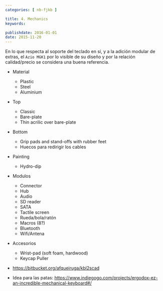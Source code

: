```yaml
---
categories: [ nb-fjkb ]

title: 4. Mechanics
keywords:

publishdate: 2016-01-01
date: 2015-11-20
---
```


En lo que respecta al soporte del teclado en sí, y a la adición modular de extras, el `Azio MGK1` por lo visible de su diseño y por la relación calidad/precio se considera una buena referencia.

- Material
  - Plastic
  - Steel
  - Aluminium
- Top
  - Classic
  - Bare-plate
  - Thin acrilic over bare-plate
- Bottom
  - Grip pads and stand-offs with rubber feet
  - Huecos para redirigir los cables
- Painting
  - Hydro-dip
- Modulos
  - Connector
  - Hub
  - Audio
  - SD reader
  - SATA
  - Tactile screen
  - Rueda/bola/ratón
  - Macros (8?)
  - Bluetooth
  - Wifi/Antena
- Accesorios
  - Wrist-pad (soft foam, hardwood)
  - Keycap Puller

- https://bitbucket.org/afqueiruga/kbl2scad
- Idea para las patas: https://www.indiegogo.com/projects/ergodox-ez-an-incredible-mechanical-keyboard#/